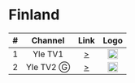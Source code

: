<h1>Finland</h1>

| #   | Channel     | Link  | Logo |
|:---:|:-----------:|:-----:|:-----:
| 1   | Yle TV1     | [>](https://yletv-lh.akamaihd.net/i/yletv1hls_1@103188/index_4096_av-p.m3u8?sd=6&dw=14400&set-segment-duration=quality&rebase=on) | <img height="20" src="https://i.imgur.com/Hkljcl8.png"/> |
| 2   | Yle TV2  Ⓖ | [>](https://yletv-lh.akamaihd.net/i/yletv2hls_1@103189/index_4096_av-p.m3u8?sd=6&dw=14400&set-segment-duration=quality&rebase=on) | <img height="20" src="https://i.imgur.com/nNElsFg.png"/> |
